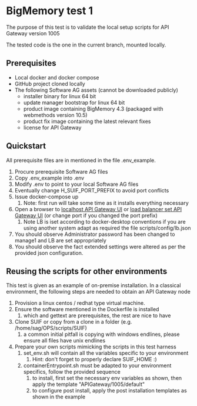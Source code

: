 # BigMemory test 1

The purpose of this test is to validate the local setup scripts for API Gateway version 1005

The tested code is the one in the current branch, mounted locally.

## Prerequisites

- Local docker and docker compose
- GitHub project cloned locally
- The following Software AG assets (cannot be downloaded publicly)
  - installer binary for linux 64 bit
  - update manager bootstrap for linux 64 bit
  - product image containing BigMemory 4.3 (packaged with webmethods version 10.5)
  - product fix image containing the latest relevant fixes
  - license for API Gateway

## Quickstart

All prerequisite files are in mentioned in the file .env_example.

1. Procure prerequisite Software AG files
2. Copy .env_example into .env
3. Modify .env to point to your local Software AG files
4. Eventually change H_SUIF_PORT_PREFIX to avoid port conflicts
5. Issue docker-compose up
   1. Note: first run will take some time as it installs everything necessary
6. Open a browser to [localhost API Gateway UI](http://localhost:48172) or [load balancer set API Gateway UI](http://host.docker.internal:48172) (or change port if you changed the port prefix)
   1. Note LB is iset according to docker-desktop conventions if you are using another system adapt as required the file scripts/config/lb.json
7. You should observe Administrator password has been changed to manage1 and LB are set appropriately
8. You should observe the fact extended settings were altered as per the provided json configuration.

## Reusing the scripts for other environments

This test is given as an example of on-premise installation. In a classical environment, the following steps are needed to obtain an API Gateway node

1. Provision a linux centos / redhat type virtual machine.
2. Ensure the software mentioned in the Dockerfile is installed
   1. which and gettext are prerequisites, the rest are nice to have
3. Clone SUIF or copy from a clone in a folder (e.g. /home/sag/OPS/scripts/SUIF)
   1. a common initial pitfall is copying with windows endlines, please ensure all files have unix endlines
4. Prepare your own scripts mimicking the scripts in this test harness
   1. set_env.sh will contain all the variables specific to your environment
      1. Hint: don't forget to properly declare SUIF_HOME :)
   2. containerEntrypoint.sh must be adapted to your environment specifics, follow the provided sequence
      1. to install, first set the necessary env variables as shown, then apply the template "APIGateway/1005/default"
      2. to configure post install, apply the post installation templates as shown in the example
